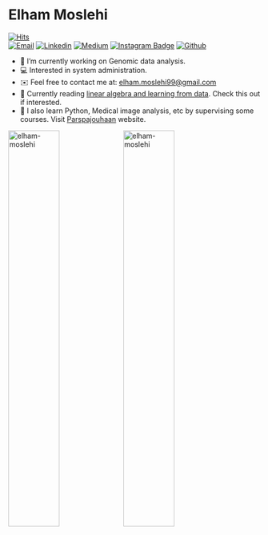 <!DOCTYPE html>
<h1> Elham Moslehi </h1>

[![Hits](https://hits.seeyoufarm.com/api/count/incr/badge.svg?url=https%3A%2F%2Fgithub.com%2Felham-moslehi&count_bg=%231DCEF6&title_bg=%23000000&icon=crunchyroll.svg&icon_color=%23E7E7E7&title=Views&edge_flat=false)](https://hits.seeyoufarm.com)<br>
[![Email](https://img.shields.io/badge/Email-blueviolet?style=flat&logo=Gmail&logoColor=white)](mailto:elham.moslehi99@gmail.com)
[![Linkedin](https://img.shields.io/badge/-LinkedIn-blue?style=flat&logo=Linkedin&logoColor=white)](https://www.linkedin.com/in/elham-moslehi/)
[![Medium](https://img.shields.io/badge/Medium-06AA5A?style=flat&logo=Medium&logoColor=Black)](https://medium.com/@elham.moslehi99)
[![Instagram Badge](https://img.shields.io/badge/-Instagram-FF5733?logo=instagram&logoColor=white&link=https://https://www.instagram.com/emmas.1999/)](https://www.instagram.com/emmas.1999)
[![Github](https://img.shields.io/github/followers/elham-moslehi?label=Follow-Me&style=social)](https://github.com/elham-moslehi)


- :dna: I’m currently working on Genomic data analysis.
- 💻 Interested in system administration.
- :envelope: Feel free to contact me at: elham.moslehi99@gmail.com
- :book: Currently reading [linear algebra and learning from data](https://math.mit.edu/~gs/learningfromdata/). Check this out if interested.
- 🌱 I also learn Python, Medical image analysis, etc by supervising some courses. Visit [Parspajouhaan](https://parspajouhaan.com/) website.


<div>
  <img width="45%" align="left" src="https://github-readme-stats.vercel.app/api/top-langs?username=elham-moslehi&show_icons=true&locale=en&layout=compact" alt="elham-moslehi" />
  <img width="45%"  src="https://github-readme-streak-stats.herokuapp.com/?user=elham-moslehi&" alt="elham-moslehi" />
</div>

<!----------------------------->
<!-- COMMENTED FOR LATER USE -->
<!----------------------------->

<!-- STATISTICS -->
<!-- [![Anurag's github stats](https://github-readme-stats.vercel.app/api?username=elham-moslehi&show_icons=true&count_private=true&include_all_commits=true&theme=white)](https://github.com/elham-moslehi)
-->
<!-- MEDIUM & BUY ME A COFFEE -->
 


<!--  [![Buy Me A Coffee](https://img.shields.io/badge/-Buy%20Me%20A%20Coffee-db4c4c?style=flat&logo=buy-me-a-coffee&logoColor=ffffff&link=https://ko-fi.com/dinhanhthi)](https://ko-fi.com/dinhanhthi) -->
